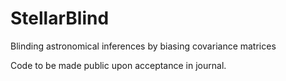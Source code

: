 # StellarBlind
Blinding astronomical inferences by biasing covariance matrices

Code to be made public upon acceptance in journal.
